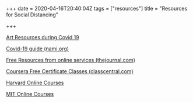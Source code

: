 +++
date = 2020-04-16T20:40:04Z
tags = ["resources"]
title = "Resources for Social Distancing"

+++
<!--more-->

[Art Resources during Covid 19](https://culturela.org/programs-and-initiatives/arts-resources-during-covid-19/)

[Covid-19 guide (nami.org)](https://www.nami.org/covid-19-guide)

[Free Resources from online services (thejournal.com)](https://thejournal.com/Articles/2020/03/13/Free-Resources-Ed-Tech-Companies-Step-Up-During-Coronavirus-Outbreak.aspx?Page=3)

[Coursera Free Certificate Classes (classcentral.com)](https://classcentral.com)

[Harvard Online Courses](https://online-learning.harvard.edu/)

[MIT Online Courses](https://ocw.mit.edu/index.htm)